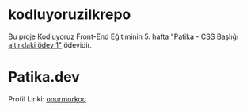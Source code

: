# kodluyoruzilkrepo

Bu proje [Kodluyoruz](https://www.kodluyoruz.org) Front-End Eğitiminin 5. hafta ["Patika - CSS Başlığı altındaki ödev 1"](https://app.patika.dev/courses/frontend-bootcamp-hazirlik-programi-5hafta/fonksiyonlar-bolum-sonu-egzersizi) ödevidir.

# Patika.dev

Profil Linki: [onurmorkoc](https://app.patika.dev/onurmorkoc)


